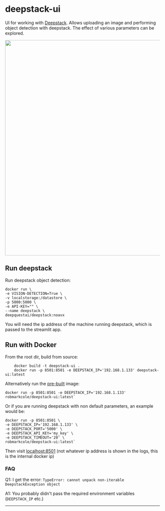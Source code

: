 # deepstack-ui
UI for working with [Deepstack](https://python.deepstack.cc/). Allows uploading an image and performing object detection with deepstack. The effect of various parameters can be explored.

<p align="center">
<img src="https://github.com/robmarkcole/deepstack-ui/blob/master/usage.png" width="700">
</p>

## Run deepstack
Run deepstack object detection:

```
docker run \
-e VISION-DETECTION=True \
-v localstorage:/datastore \
-p 5000:5000 \
-e API-KEY="" \
--name deepstack \
deepquestai/deepstack:noavx
```

You will need the ip address of the machine running deepstack, which is passed to the streamlit app.

## Run with Docker
From the root dir, build from source:
```
    docker build -t deepstack-ui .
    docker run -p 8501:8501 -e DEEPSTACK_IP='192.168.1.133' deepstack-ui:latest
```

Alternatively run the [pre-built](https://hub.docker.com/repository/docker/robmarkcole/deepstack-ui) image:
```
docker run -p 8501:8501 -e DEEPSTACK_IP='192.168.1.133' robmarkcole/deepstack-ui:latest`
```
Or if you are running deepstack with non default parameters, an example would be:
```
docker run -p 8501:8501 \
-e DEEPSTACK_IP='192.168.1.133' \
-e DEEPSTACK_PORT='5000' \
-e DEEPSTACK_API_KEY='my_key' \
-e DEEPSTACK_TIMEOUT='20' \
robmarkcole/deepstack-ui:latest`
```

Then visit [localhost:8501](http://localhost:8501/) (not whatever ip address is shown in the logs, this is the internal docker ip)

### FAQ
Q1: I get the error: `TypeError: cannot unpack non-iterable DeepstackException object`

A1: You probably didn't pass the required environment variables (`DEEPSTACK_IP` etc.)

------